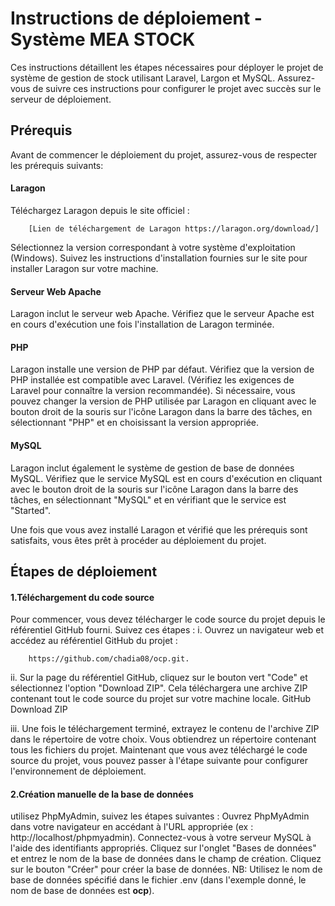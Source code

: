 # Instructions de déploiement - Système MEA STOCK
Ces instructions détaillent les étapes nécessaires pour déployer le projet de système de gestion de stock utilisant Laravel, Largon et MySQL. Assurez-vous de suivre ces instructions pour configurer le projet avec succès sur le serveur de déploiement.

## Prérequis
Avant de commencer le déploiement du projet, assurez-vous de respecter les prérequis suivants:

#### Laragon
Téléchargez Laragon depuis le site officiel : 

        [Lien de téléchargement de Laragon https://laragon.org/download/]

Sélectionnez la version correspondant à votre système d'exploitation (Windows).
Suivez les instructions d'installation fournies sur le site pour installer Laragon sur votre machine.

#### Serveur Web Apache
Laragon inclut le serveur web Apache. Vérifiez que le serveur Apache est en cours d'exécution une fois l'installation de Laragon terminée.

#### PHP
Laragon installe une version de PHP par défaut. Vérifiez que la version de PHP installée est compatible avec Laravel. (Vérifiez les exigences de Laravel pour connaître la version recommandée).
Si nécessaire, vous pouvez changer la version de PHP utilisée par Laragon en cliquant avec le bouton droit de la souris sur l'icône Laragon dans la barre des tâches, en sélectionnant "PHP" et en choisissant la version appropriée.

#### MySQL
Laragon inclut également le système de gestion de base de données MySQL.
Vérifiez que le service MySQL est en cours d'exécution en cliquant avec le bouton droit de la souris sur l'icône Laragon dans la barre des tâches, en sélectionnant "MySQL" et en vérifiant que le service est "Started".

Une fois que vous avez installé Laragon et vérifié que les prérequis sont satisfaits, vous êtes prêt à procéder au déploiement du projet.

## Étapes de déploiement

#### 1.Téléchargement du code source
Pour commencer, vous devez télécharger le code source du projet depuis le référentiel GitHub fourni. Suivez ces étapes  :
i. Ouvrez un navigateur web et accédez au référentiel GitHub du projet :

        https://github.com/chadia08/ocp.git.

ii. Sur la page du référentiel GitHub, cliquez sur le bouton vert "Code" et sélectionnez l'option "Download ZIP". Cela téléchargera une archive ZIP contenant tout le code source du projet sur votre machine locale.
GitHub Download ZIP

iii. Une fois le téléchargement terminé, extrayez le contenu de l'archive ZIP dans le répertoire de votre choix. Vous obtiendrez un répertoire contenant tous les fichiers du projet.
Maintenant que vous avez téléchargé le code source du projet, vous pouvez passer à l'étape suivante pour configurer l'environnement de déploiement.

#### 2.Création manuelle de la base de données
utilisez PhpMyAdmin, suivez les étapes suivantes :
Ouvrez PhpMyAdmin dans votre navigateur en accédant à l'URL appropriée (ex : http://localhost/phpmyadmin).
Connectez-vous à votre serveur MySQL à l'aide des identifiants appropriés.
Cliquez sur l'onglet "Bases de données" et entrez le nom de la base de données dans le champ de création.
Cliquez sur le bouton "Créer" pour créer la base de données.
NB: Utilisez le nom de base de données spécifié dans le fichier .env (dans l'exemple donné, le nom de base de données est **ocp**).
